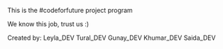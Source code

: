 This is the #codeforfuture project program

We know this job, trust us :)


Created by:
Leyla_DEV
Tural_DEV
Gunay_DEV
Khumar_DEV
Saida_DEV

